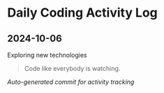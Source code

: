 # Daily Coding Activity Log

## 2024-10-06

Exploring new technologies

> Code like everybody is watching.

*Auto-generated commit for activity tracking*
